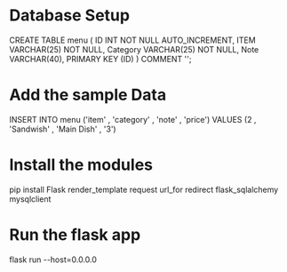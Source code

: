 # Database Setup

CREATE TABLE menu (
    ID INT NOT NULL AUTO_INCREMENT,
    ITEM VARCHAR(25) NOT NULL,
    Category VARCHAR(25) NOT NULL,
    Note VARCHAR(40),
    PRIMARY KEY (ID)
) COMMENT '';

# Add the sample Data
INSERT INTO menu ('item' , 'category' , 'note' , 'price') VALUES (2 , 'Sandwish' , 'Main Dish' , '3')



# Install the modules

pip install Flask render_template request url_for  redirect flask_sqlalchemy mysqlclient

# Run the flask app

flask run --host=0.0.0.0
